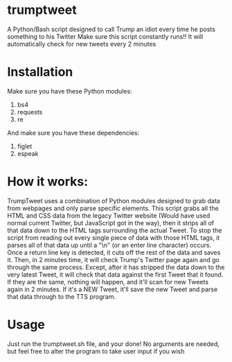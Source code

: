 # trumptweet
A Python/Bash script designed to call Trump an idiot every time he posts something to his Twitter
Make sure this script constantly runs!! It will automatically check for new tweets every 2 minutes

# Installation
Make sure you have these Python modules:
1. bs4
2. requests
3. re

And make sure you have these dependencies:
1. figlet
2. espeak

# How it works:
TrumpTweet uses a combination of Python modules designed to grab data from webpages and only parse specific elements.
This script grabs all the HTML and CSS data from the legacy Twitter website (Would have used normal current Twitter, but JavaScript got in the way), then it strips all of that data down to the HTML tags surrounding the actual Tweet.
To stop the script from reading out every single piece of data with those HTML tags, it parses all of that data up until a "\n" (or an enter line character) occurs. 
Once a return line key is detected, it cuts off the rest of the data and saves it. Then, in 2 minutes time, it will check Trump's Twitter page again and go through the same process.
Except, after it has stripped the data down to the very latest Tweet, it will check that data against the first Tweet that it found. If they are the same, nothing will happen, and it'll scan for new Tweets again in 2 minutes.
If it's a NEW Tweet, it'll save the new Tweet and parse that data through to the TTS program.

# Usage
Just run the trumptweet.sh file, and your done!
No arguments are needed, but feel free to alter the program to take user input if you wish
